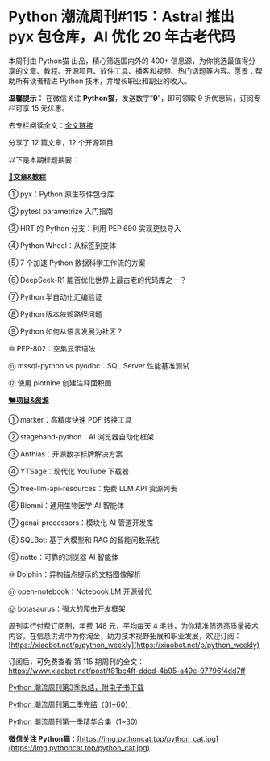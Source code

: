 # Python 潮流周刊#115：Astral 推出 pyx 包仓库，AI 优化 20 年古老代码

本周刊由 Python猫 出品，精心筛选国内外的 400+ 信息源，为你挑选最值得分享的文章、教程、开源项目、软件工具、播客和视频、热门话题等内容。愿景：帮助所有读者精进 Python 技术，并增长职业和副业的收入。

**温馨提示：** 在微信关注 **Python猫**，发送数字“**9**”，即可领取 9 折优惠码，订阅专栏可享 15 元优惠。

去专栏阅读全文：[全文链接](https://www.xiaobot.net/post/f81bc4ff-dded-4b95-a49e-97796f4dd7ff)

分享了 12 篇文章，12 个开源项目

以下是本期标题摘要： 

**[🦄文章&教程](https://weekly.pythoncat.top)**


① pyx：Python 原生软件包仓库

② pytest parametrize 入门指南

③ HRT 的 Python 分支：利用 PEP 690 实现更快导入

④ Python Wheel：从标签到变体

⑤ 7 个加速 Python 数据科学工作流的方案

⑥ DeepSeek-R1 能否优化世界上最古老的代码库之一？

⑦ Python 半自动化汇编验证

⑧ Python 版本依赖路径问题

⑨ Python 如何从语言发展为社区？

⑩ PEP-802：空集显示语法

⑪ mssql-python vs pyodbc：SQL Server 性能基准测试

⑫ 使用 plotnine 创建注释面积图

**[🐿️项目&资源](https://weekly.pythoncat.top)**


① marker：高精度快速 PDF 转换工具

② stagehand-python：AI 浏览器自动化框架

③ Anthias：开源数字标牌解决方案

④ YTSage：现代化 YouTube 下载器

⑤ free-llm-api-resources：免费 LLM API 资源列表

⑥ Biomni：通用生物医学 AI 智能体

⑦ genai-processors：模块化 AI 管道开发库

⑧ SQLBot: 基于大模型和 RAG 的智能问数系统

⑨ notte：可靠的浏览器 AI 智能体

⑩ Dolphin：异构锚点提示的文档图像解析

⑪ open-notebook：Notebook LM 开源替代

⑫ botasaurus：强大的爬虫开发框架



周刊实行付费订阅制，年费 148 元，平均每天 4 毛钱，为你精准筛选高质量技术内容。在信息洪流中为你淘金，助力技术视野拓展和职业发展，欢迎订阅：[https://xiaobot.net/p/python_weekly](https://xiaobot.net/p/python_weekly)

订阅后，可免费查看 第 115 期周刊的全文：https://www.xiaobot.net/post/f81bc4ff-dded-4b95-a49e-97796f4dd7ff

[Python 潮流周刊第3季总结，附电子书下载](https://pythoncat.top/posts/2025-04-20-sweekly)

[Python 潮流周刊第二季完结（31~60）](https://pythoncat.top/posts/2025-04-20-iweekly)

[Python 潮流周刊第一季精华合集（1~30）](https://pythoncat.top/posts/2023-12-11-weekly)

**微信关注 Python猫**：[https://img.pythoncat.top/python_cat.jpg](https://img.pythoncat.top/python_cat.jpg)


